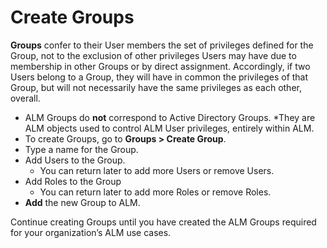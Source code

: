 ﻿[title]: # (Create Groups)
[tags]: # (Account Lifecycle Manager,ALM,Active Directory,)
[priority]: # (5155)

# Create Groups

**Groups** confer to their User members the set of privileges defined for the Group, not to the exclusion of other privileges Users may have due to membership in other Groups or by direct assignment. Accordingly, if two Users belong to a Group, they will have in common the privileges of that Group, but will not necessarily have the same privileges as each other, overall.

* ALM Groups do **not** correspond to Active Directory Groups.
  *They are ALM objects used to control ALM User privileges, entirely within ALM.
* To create Groups, go to **Groups \> Create Group**.
* Type a name for the Group.
* Add Users to the Group.
  * You can return later to add more Users or remove Users.
* Add Roles to the Group
  * You can return later to add more Roles or remove Roles.
* **Add** the new Group to ALM.


Continue creating Groups until you have created the ALM Groups required for your organization’s ALM use cases.
